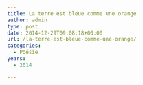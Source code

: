 ```yaml
---
title: La terre est bleue comme une orange
author: admin
type: post
date: 2014-12-29T09:08:18+00:00
url: /la-terre-est-bleue-comme-une-orange/
categories:
  - Poésie
years:
  - 2014

---
```

